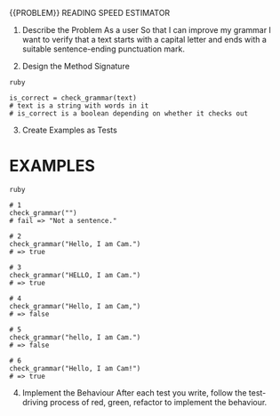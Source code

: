 {{PROBLEM}} READING SPEED ESTIMATOR
1. Describe the Problem
As a user
So that I can improve my grammar
I want to verify that a text starts with a capital letter and ends with a suitable sentence-ending punctuation mark.

2. Design the Method Signature

```
ruby 

is_correct = check_grammar(text)
# text is a string with words in it
# is_correct is a boolean depending on whether it checks out

```

3. Create Examples as Tests
# EXAMPLES

```
ruby

# 1 
check_grammar("")
# fail => "Not a sentence."

# 2
check_grammar("Hello, I am Cam.")
# => true

# 3
check_grammar("HELLO, I am Cam.")
# => true

# 4
check_grammar("Hello, I am Cam,")
# => false

# 5 
check_grammar("hello, I am Cam.")
# => false

# 6
check_grammar("Hello, I am Cam!")
# => true

```

4. Implement the Behaviour
After each test you write, follow the test-driving process of red, green, refactor to implement the behaviour.